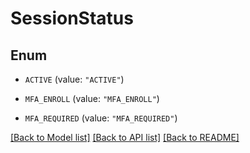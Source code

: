# SessionStatus

## Enum


* `ACTIVE` (value: `"ACTIVE"`)

* `MFA_ENROLL` (value: `"MFA_ENROLL"`)

* `MFA_REQUIRED` (value: `"MFA_REQUIRED"`)


[[Back to Model list]](../README.md#documentation-for-models) [[Back to API list]](../README.md#documentation-for-api-endpoints) [[Back to README]](../README.md)


